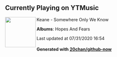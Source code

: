 ## Currently Playing on YTMusic

[<img align="left" width="100" src="https://lh3.googleusercontent.com/EgTvWQw8OXlTSnTAb-7l01bDftQgQ39netrLXjJ6VIu39aTEtT9wP92VDRXXrrdBmHxTdV_ulTqfnEQ">](https://music.youtube.com/channel/UCTE7TdLSp9K2GacePon_WGA)

Keane - Somewhere Only We Know

**Albums**: Hopes And Fears

Last updated at 07/31/2020 16:54

#### Generated with [20chan/github-now](https://github.com/20chan/github-now)


<!--
**20chan/20chan** is a ✨ _special_ ✨ repository because its `README.md` (this file) appears on your GitHub profile.

Here are some ideas to get you started:

- 🔭 I’m currently working on ...
- 🌱 I’m currently learning ...
- 👯 I’m looking to collaborate on ...
- 🤔 I’m looking for help with ...
- 💬 Ask me about ...
- 📫 How to reach me: ...
- 😄 Pronouns: ...
- ⚡ Fun fact: ...
-->
